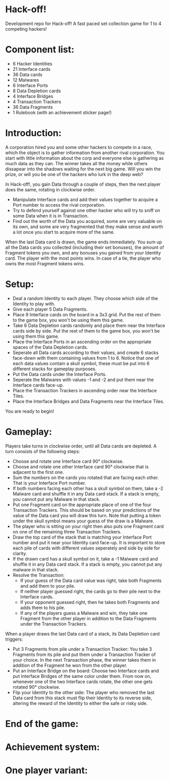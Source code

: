 # Hack-off!
Development repo for Hack-off! A fast paced set collection game for 1 to 4 competing hackers!

# Component list:
- 6  Hacker Identities
- 21 Interface cards
- 36 Data cards
- 12 Malwares
- 6  Interface Ports
- 8  Data Depletion cards
- 4  Interface Bridges
- 4  Transaction Trackers
- 36 Data Fragments
- 1  Rulebook (with an achievement sticker page!)

# Introduction:
A corporation hired you and some other hackers to compete in a race, which the object is to gather information from another rival corporation. You start with little information about the corp and everyone else is gathering as much data as they can. The winner takes all the money while others dissapear into the shadows waiting for the next big game. Will you win the prize, or will you be one of the hackers who lurk in the deep web?

In Hack-off!, you gain Data through a couple of steps, then the next player does the same, rotating in clockwise order.
- Manipulate Interface cards and add their values together to acquire a Port number to access the rival corporation.
- Try to defend yourself against one other hacker who will try to sniff on some Data when it is in Transaction.
- Find out the worth of the Data you acquired, some are very valuable on its own, and some are very fragmented that they make sense and worth a lot once you start to acquire more of the same.

When the last Data card is drawn, the game ends immediately. You sum up all the Data cards you collected (including their set bonuses), the amount of Fragment tokens you own, and any bonuses you gained from your Identity card. The player with the most points wins. In case of a tie, the player who owns the most Fragment tokens wins.

# Setup:
- Deal a random Identity to each player. They choose which side of the Identity to play with.
- Give each player 5 Data Fragments.
- Place 9 Interface cards on the board in a 3x3 grid. Put the rest of them to the game box, you won't be using them this game.
- Take 6 Data Depletion cards randomly and place them near the Interface cards side by side. Put the rest of them to the game box, you     won't be using them this game.
- Place the Interface Ports in an ascending order on the appropriate spaces of the Data Depletion cards.
- Seperate all Data cards according to their values, and create 6 stacks face-down with them containing values from 1 to 6.
  Notice that one of each data values contain a skull symbol, these must be put into 6 different stacks for gameplay purposes.
- Put the Data cards under the Interface Ports.
- Seperate the Malwares with values -1 and -2 and put them near the Interface cards face-up.
- Place the Transaction Trackers in ascending order near the Interface Tiles.
- Place the Interface Bridges and Data Fragments near the Interface Tiles.

You are ready to begin!

# Gameplay:
Players take turns in clockwise order, until all Data cards are depleted.
A turn consists of the following steps:
- Choose and rotate one Interface card 90° clockwise.
- Choose and rotate one other Interface card 90° clockwise that is adjacent to the first one.
- Sum the numbers on the cards you rotated that are facing each other. That is your Interface Port number.
- If both numbers facing each other has a skull symbol on them, take a -2 Malware card and shuffle it in any Data card stack. If a stack is empty, you cannot put any Malware in that stack.
- Put one Fragment card on the appropriate place of one of the four Transaction Trackers. This should be based on your predictions of the value of the Data card you will draw this turn. Note that putting a token under the skull symbol means your guess of the draw is a Malware.
- The player who is sitting on your right then also puts one Fragment card on one of the remaining three Transaction Trackers.
- Draw the top card of the stack that is matching your Interface Port number and put it near your Identity card face-up. It is important to store each pile of cards with different values seperately and side by side for clarity.
- If the drawn card has a skull symbol on it, take a -1 Malware card and shuffle it in any Data card stack. If a stack is empty, you cannot put any malware in that stack.
- Resolve the Transaction:
  - If your guess of the Data card value was right, take both Fragments and add them to your pile.
  - If neither player guessed right, the cards go to their pile next to the Interface cards.
  - If your opponent guessed right, then he takes both Fragments and adds them to his pile.
  - If any of the players guess a Malware and win, they take one Fragment from the other player in addition to the Data Fragments under the Transaction Trackers.
  
When a player draws the last Data card of a stack, its Data Depletion card triggers:
- Put 3 Fragments from pile under a Transaction Tracker: You take 3 Fragments from its pile and put them under a Transaction Tracker of your choice. In the next Transaction phase, the winner takes them in addition of the Fragment he won from the other player.
- Put an Interface Bridge on the board: Choose two Interface cards and put Interface Bridges of the same color under them. From now on, whenever one of the two Interface cards rotate, the other one gets rotated 90° clockwise.
- Flip your Identity to the other side: The player who removed the last Data card from this stack must flip their Identity to its reverse side, altering the reward of the Identity to either the safe or risky side.

# End of the game:



# Achievement system:

# One player variant:
